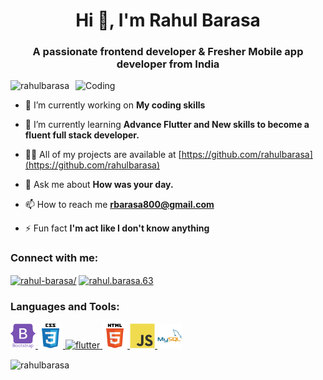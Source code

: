 <h1 align="center">Hi 👋, I'm Rahul Barasa</h1>
<h3 align="center">A passionate frontend developer & Fresher Mobile app developer from India</h3>
<img align="right" alt="Coding" width="400"  src="https://cdn.dribbble.com/users/1162077/screenshots/3848914/programmer.gif">

<p align="left"> <img src="https://komarev.com/ghpvc/?username=rahulbarasa&label=Profile%20views&color=0e75b6&style=flat" alt="rahulbarasa" /> </p>

- 🔭 I’m currently working on **My coding skills**

- 🌱 I’m currently learning **Advance Flutter and New skills to become a fluent full stack developer.**

- 👨‍💻 All of my projects are available at [https://github.com/rahulbarasa](https://github.com/rahulbarasa)

- 💬 Ask me about **How was your day.**

- 📫 How to reach me **rbarasa800@gmail.com**

- ⚡ Fun fact **I'm act like I don't know anything**

<h3 align="left">Connect with me:</h3>
<p align="left">
<a href="https://linkedin.com/in/rahul-barasa/" target="blank"><img align="center" src="https://raw.githubusercontent.com/rahuldkjain/github-profile-readme-generator/master/src/images/icons/Social/linked-in-alt.svg" alt="rahul-barasa/" height="30" width="40" /></a>
<a href="https://instagram.com/rahul.barasa.63" target="blank"><img align="center" src="https://raw.githubusercontent.com/rahuldkjain/github-profile-readme-generator/master/src/images/icons/Social/instagram.svg" alt="rahul.barasa.63" height="30" width="40" /></a>
</p>

<h3 align="left">Languages and Tools:</h3>
<p align="left"> <a href="https://getbootstrap.com" target="_blank" rel="noreferrer"> <img src="https://raw.githubusercontent.com/devicons/devicon/master/icons/bootstrap/bootstrap-plain-wordmark.svg" alt="bootstrap" width="40" height="40"/> </a> <a href="https://www.w3schools.com/css/" target="_blank" rel="noreferrer"> <img src="https://raw.githubusercontent.com/devicons/devicon/master/icons/css3/css3-original-wordmark.svg" alt="css3" width="40" height="40"/> </a> <a href="https://flutter.dev" target="_blank" rel="noreferrer"> <img src="https://www.vectorlogo.zone/logos/flutterio/flutterio-icon.svg" alt="flutter" width="40" height="40"/> </a> <a href="https://www.w3.org/html/" target="_blank" rel="noreferrer"> <img src="https://raw.githubusercontent.com/devicons/devicon/master/icons/html5/html5-original-wordmark.svg" alt="html5" width="40" height="40"/> </a> <a href="https://developer.mozilla.org/en-US/docs/Web/JavaScript" target="_blank" rel="noreferrer"> <img src="https://raw.githubusercontent.com/devicons/devicon/master/icons/javascript/javascript-original.svg" alt="javascript" width="40" height="40"/> </a> <a href="https://www.mysql.com/" target="_blank" rel="noreferrer"> <img src="https://raw.githubusercontent.com/devicons/devicon/master/icons/mysql/mysql-original-wordmark.svg" alt="mysql" width="40" height="40"/> </a> </p>

<p><img align="center" src="https://github-readme-stats.vercel.app/api/top-langs?username=rahulbarasa&show_icons=true&locale=en&layout=compact" alt="rahulbarasa" /></p>

